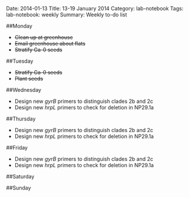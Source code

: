 Date: 2014-01-13
Title: 13-19 January 2014
Category: lab-notebook
Tags: lab-notebook: weekly
Summary: Weekly to-do list

##Monday 

* <s>Clean up at greenhouse</s>
* <s>Email greenhouse about flats</s>
* <s>Stratify Ga-0 seeds</s>

##Tuesday
* <s>Stratify Ga-0 seeds</s>
* <s>Plant seeds</s>

##Wednesday
* Design new _gyrB_ primers to distinguish clades 2b and 2c
* Design new _hrpL_ primers to check for deletion in NP29.1a

##Thursday
* Design new _gyrB_ primers to distinguish clades 2b and 2c
* Design new _hrpL_ primers to check for deletion in NP29.1a

##Friday
* Design new _gyrB_ primers to distinguish clades 2b and 2c
* Design new _hrpL_ primers to check for deletion in NP29.1a

##Saturday

##Sunday

